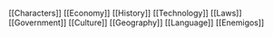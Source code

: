 [[Characters]]
[[Economy]]
[[History]] 
[[Technology]]
[[Laws]]
[[Government]]
[[Culture]]
[[Geography]]
[[Language]]
[[Enemigos]]

